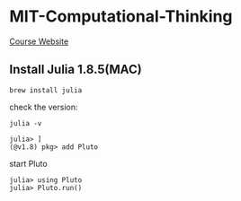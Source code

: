 # MIT-Computational-Thinking
[Course Website](https://computationalthinking.mit.edu/Fall22/)
## Install Julia 1.8.5(MAC)

```shell
brew install julia
```
check the version:
```shell
julia -v
```
```shell
julia> ]
(@v1.8) pkg> add Pluto
```
start Pluto
```shell
julia> using Pluto
julia> Pluto.run()
```
